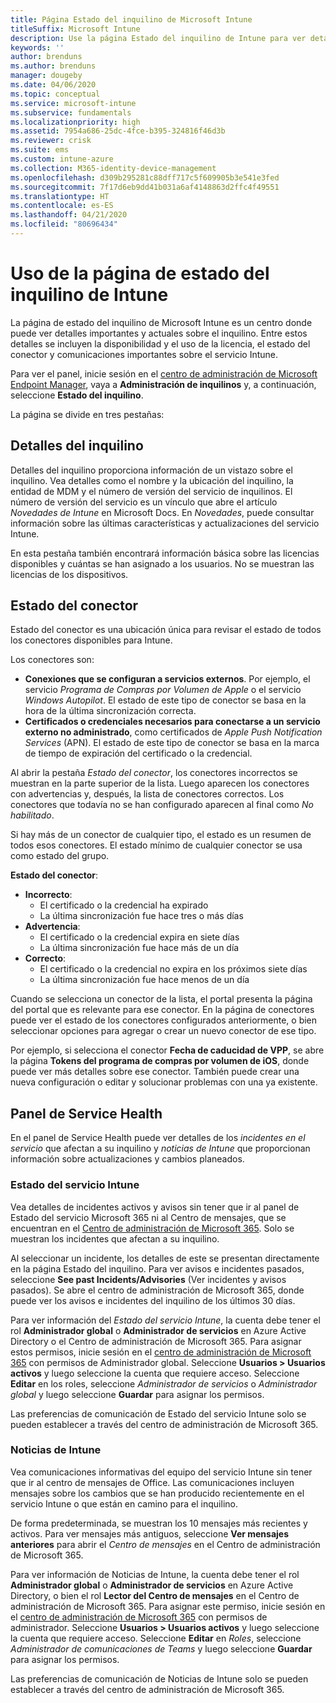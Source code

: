```yaml
---
title: Página Estado del inquilino de Microsoft Intune
titleSuffix: Microsoft Intune
description: Use la página Estado del inquilino de Intune para ver detalles importantes del inquilino sin salir del portal de Intune
keywords: ''
author: brenduns
ms.author: brenduns
manager: dougeby
ms.date: 04/06/2020
ms.topic: conceptual
ms.service: microsoft-intune
ms.subservice: fundamentals
ms.localizationpriority: high
ms.assetid: 7954a686-25dc-4fce-b395-324816f46d3b
ms.reviewer: crisk
ms.suite: ems
ms.custom: intune-azure
ms.collection: M365-identity-device-management
ms.openlocfilehash: d309b295281c88dff717c5f609905b3e541e3fed
ms.sourcegitcommit: 7f17d6eb9dd41b031a6af4148863d2ffc4f49551
ms.translationtype: HT
ms.contentlocale: es-ES
ms.lasthandoff: 04/21/2020
ms.locfileid: "80696434"
---
```

# <a name="use-the-intune-tenant-status-page"></a>Uso de la página de estado del inquilino de Intune
La página de estado del inquilino de Microsoft Intune es un centro donde puede ver detalles importantes y actuales sobre el inquilino. Entre estos detalles se incluyen la disponibilidad y el uso de la licencia, el estado del conector y comunicaciones importantes sobre el servicio Intune.  

Para ver el panel, inicie sesión en el [centro de administración de Microsoft Endpoint Manager](https://go.microsoft.com/fwlink/?linkid=2109431), vaya a **Administración de inquilinos** y, a continuación, seleccione **Estado del inquilino**.

La página se divide en tres pestañas:

## <a name="tenant-details"></a>Detalles del inquilino
Detalles del inquilino proporciona información de un vistazo sobre el inquilino. Vea detalles como el nombre y la ubicación del inquilino, la entidad de MDM y el número de versión del servicio de inquilinos. El número de versión del servicio es un vínculo que abre el artículo *Novedades de Intune* en Microsoft Docs. En *Novedades*, puede consultar información sobre las últimas características y actualizaciones del servicio Intune.  

En esta pestaña también encontrará información básica sobre las licencias disponibles y cuántas se han asignado a los usuarios. No se muestran las licencias de los dispositivos.

## <a name="connector-status"></a>Estado del conector
Estado del conector es una ubicación única para revisar el estado de todos los conectores disponibles para Intune.  

Los conectores son:
- **Conexiones que se configuran a servicios externos**. Por ejemplo, el servicio *Programa de Compras por Volumen de Apple* o el servicio *Windows Autopilot*.  El estado de este tipo de conector se basa en la hora de la última sincronización correcta.
- **Certificados o credenciales necesarios para conectarse a un servicio externo no administrado**, como certificados de *Apple Push Notification Services* (APN). El estado de este tipo de conector se basa en la marca de tiempo de expiración del certificado o la credencial.  

Al abrir la pestaña *Estado del conector*, los conectores incorrectos se muestran en la parte superior de la lista. Luego aparecen los conectores con advertencias y, después, la lista de conectores correctos. Los conectores que todavía no se han configurado aparecen al final como *No habilitado*.

Si hay más de un conector de cualquier tipo, el estado es un resumen de todos esos conectores. El estado mínimo de cualquier conector se usa como estado del grupo.  

**Estado del conector**:
- **Incorrecto**:
  - El certificado o la credencial ha expirado
  - La última sincronización fue hace tres o más días
- **Advertencia**:
  - El certificado o la credencial expira en siete días
  - La última sincronización fue hace más de un día
- **Correcto**:
  - El certificado o la credencial no expira en los próximos siete días
  - La última sincronización fue hace menos de un día  

Cuando se selecciona un conector de la lista, el portal presenta la página del portal que es relevante para ese conector. En la página de conectores puede ver el estado de los conectores configurados anteriormente, o bien seleccionar opciones para agregar o crear un nuevo conector de ese tipo.

Por ejemplo, si selecciona el conector **Fecha de caducidad de VPP**, se abre la página **Tokens del programa de compras por volumen de iOS**, donde puede ver más detalles sobre ese conector. También puede crear una nueva configuración o editar y solucionar problemas con una ya existente.

## <a name="service-health-dashboard"></a>Panel de Service Health  
En el panel de Service Health puede ver detalles de los *incidentes en el servicio* que afectan a su inquilino y *noticias de Intune* que proporcionan información sobre actualizaciones y cambios planeados.

### <a name="intune-service-health"></a>Estado del servicio Intune
Vea detalles de incidentes activos y avisos sin tener que ir al panel de Estado del servicio Microsoft 365 ni al Centro de mensajes, que se encuentran en el [Centro de administración de Microsoft 365](https://admin.microsoft.com). Solo se muestran los incidentes que afectan a su inquilino.  

Al seleccionar un incidente, los detalles de este se presentan directamente en la página Estado del inquilino. Para ver avisos e incidentes pasados, seleccione **See past Incidents/Advisories** (Ver incidentes y avisos pasados). Se abre el centro de administración de Microsoft 365, donde puede ver los avisos e incidentes del inquilino de los últimos 30 días.  

Para ver información del *Estado del servicio Intune*, la cuenta debe tener el rol **Administrador global** o **Administrador de servicios** en Azure Active Directory o el Centro de administración de Microsoft 365. Para asignar estos permisos, inicie sesión en el [centro de administración de Microsoft 365](https://admin.microsoft.com) con permisos de Administrador global. Seleccione **Usuarios > Usuarios activos** y luego seleccione la cuenta que requiere acceso. Seleccione **Editar** en los roles, seleccione *Administrador de servicios* o *Administrador global* y luego seleccione **Guardar** para asignar los permisos.  

Las preferencias de comunicación de Estado del servicio Intune solo se pueden establecer a través del centro de administración de Microsoft 365.

### <a name="intune-news"></a>Noticias de Intune  
Vea comunicaciones informativas del equipo del servicio Intune sin tener que ir al centro de mensajes de Office. Las comunicaciones incluyen mensajes sobre los cambios que se han producido recientemente en el servicio Intune o que están en camino para el inquilino.  

De forma predeterminada, se muestran los 10 mensajes más recientes y activos. Para ver mensajes más antiguos, seleccione **Ver mensajes anteriores** para abrir el *Centro de mensajes* en el Centro de administración de Microsoft 365.  

Para ver información de Noticias de Intune, la cuenta debe tener el rol **Administrador global** o **Administrador de servicios** en Azure Active Directory, o bien el rol **Lector del Centro de mensajes**  en el Centro de administración de Microsoft 365.  Para asignar este permiso, inicie sesión en el [centro de administración de Microsoft 365](https://admin.microsoft.com) con permisos de administrador. Seleccione **Usuarios > Usuarios activos** y luego seleccione la cuenta que requiere acceso. Seleccione **Editar** en *Roles*, seleccione *Administrador de comunicaciones de Teams*  y luego seleccione **Guardar** para asignar los permisos.  

Las preferencias de comunicación de Noticias de Intune solo se pueden establecer a través del centro de administración de Microsoft 365.
